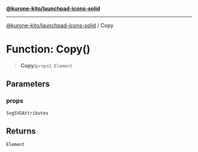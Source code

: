 [**@kurone-kito/launchpad-icons-solid**](../README.md)

***

[@kurone-kito/launchpad-icons-solid](../globals.md) / Copy

# Function: Copy()

> **Copy**(`props`): `Element`

## Parameters

### props

`SvgSVGAttributes`

## Returns

`Element`
